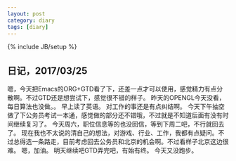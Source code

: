 ```yaml
---
layout: post
category: diary
tags: [diary]
---
```

{% include JB/setup %}


## 日记，2017/03/25
嗯，今天把Emacs的ORG+GTD看了下，还差一点才可以使用，感觉精力有点分散啊。不过GTD还是想尝试下，感觉很不错的样子。
昨天的OPENGL今天没看，每日算法也没做。。
早上读了英语。
对工作的事还是有点纠结啊。
今天下午抽空做了下公务员考试一本通，感觉做的部分还不错哦，不过就是不知道后面有没有时间继续复习了。
今天周六，职位信息等的也没回信，等到下周二吧，不行就回去了。
现在我也不太说的清自己的想法，对游戏、行业、工作，我都有点疑问。不过总得选一条路走，目前考虑回去公务员和北京的机会啊。不过看样子北京这边很难。
嗯，加油。
明天继续吧GTD弄完吧，有始有终。
今天又没跑步。
